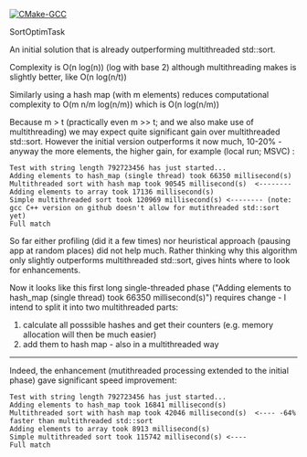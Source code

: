 [![CMake-GCC](https://github.com/msterkowiec/SortOptimTask/actions/workflows/cmake-gcc.yaml/badge.svg?branch=main)](https://github.com/msterkowiec/SortOptimTask/actions/workflows/cmake-gcc.yaml)

SortOptimTask

An initial solution that is already outperforming multithreaded std::sort.

Complexity is O(n log(n))  (log with base 2) although multithreading makes is slightly better, like O(n log(n/t))

Similarly using a hash map (with m elements) reduces computational complexity to O(m n/m log(n/m)) which is O(n log(n/m))

Because m > t (practically even  m >> t; and we also make use of multithreading) we may expect quite significant gain over multithreaded std::sort.
However the initial version outperforms it now much, 10-20% - anyway the more elements, the higher gain, for example (local run; MSVC) :

    Test with string length 792723456 has just started...
    Adding elements to hash_map (single thread) took 66350 millisecond(s)
    Multithreaded sort with hash map took 90545 millisecond(s)  <--------
    Adding elements to array took 17136 millisecond(s)
    Simple multithreaded sort took 120969 millisecond(s) <-------- (note: gcc C++ version on github doesn't allow for mutithreaded std::sort yet)
    Full match
    
So far either profiling (did it a few times) nor heuristical approach (pausing app at random places) did not help much.
Rather thinking why this algorithm only slightly outperforms multithreaded std::sort, gives hints where to look for enhancements.

Now it looks like this first long single-threaded phase ("Adding elements to hash_map (single thread) took 66350 millisecond(s)") requires change - I intend to split it into two multithreaded parts:
1) calculate all posssible hashes and get their counters (e.g. memory allocation will then be much easier)
2) add them to hash map - also in a multithreaded way

-----------------

Indeed, the enhancement (mutithreaded processing extended to the initial phase) gave significant speed improvement:

    Test with string length 792723456 has just started...
    Adding elements to hash_map took 16841 millisecond(s)
    Multithreaded sort with hash map took 42046 millisecond(s)  <---- -64% faster than multithreaded std::sort
    Adding elements to array took 8913 millisecond(s)
    Simple multithreaded sort took 115742 millisecond(s) <----
    Full match

